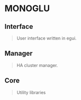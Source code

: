 # MONOGLU

## Interface
> User interface written in egui.

## Manager
> HA cluster manager.

## Core
> Utility libraries
